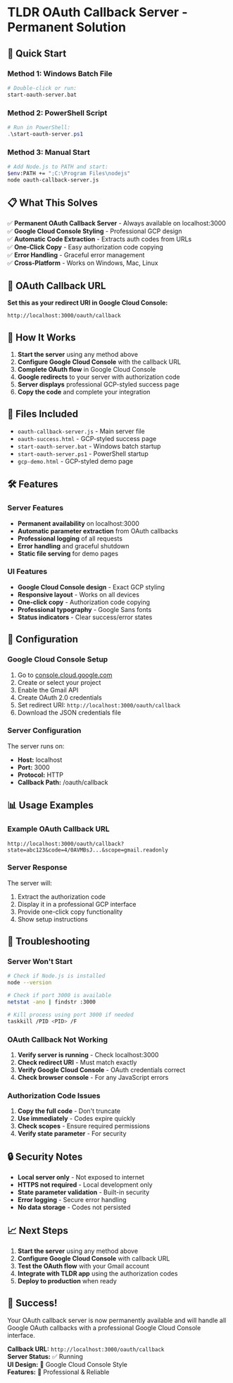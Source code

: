 # TLDR OAuth Callback Server - Permanent Solution

## 🚀 Quick Start

### Method 1: Windows Batch File
```bash
# Double-click or run:
start-oauth-server.bat
```

### Method 2: PowerShell Script
```powershell
# Run in PowerShell:
.\start-oauth-server.ps1
```

### Method 3: Manual Start
```bash
# Add Node.js to PATH and start:
$env:PATH += ";C:\Program Files\nodejs"
node oauth-callback-server.js
```

## 📋 What This Solves

✅ **Permanent OAuth Callback Server** - Always available on localhost:3000  
✅ **Google Cloud Console Styling** - Professional GCP design  
✅ **Automatic Code Extraction** - Extracts auth codes from URLs  
✅ **One-Click Copy** - Easy authorization code copying  
✅ **Error Handling** - Graceful error management  
✅ **Cross-Platform** - Works on Windows, Mac, Linux  

## 🔗 OAuth Callback URL

**Set this as your redirect URI in Google Cloud Console:**
```
http://localhost:3000/oauth/callback
```

## 🎯 How It Works

1. **Start the server** using any method above
2. **Configure Google Cloud Console** with the callback URL
3. **Complete OAuth flow** in Google Cloud Console
4. **Google redirects** to your server with authorization code
5. **Server displays** professional GCP-styled success page
6. **Copy the code** and complete your integration

## 📁 Files Included

- `oauth-callback-server.js` - Main server file
- `oauth-success.html` - GCP-styled success page
- `start-oauth-server.bat` - Windows batch startup
- `start-oauth-server.ps1` - PowerShell startup
- `gcp-demo.html` - GCP-styled demo page

## 🛠️ Features

### Server Features
- **Permanent availability** on localhost:3000
- **Automatic parameter extraction** from OAuth callbacks
- **Professional logging** of all requests
- **Error handling** and graceful shutdown
- **Static file serving** for demo pages

### UI Features
- **Google Cloud Console design** - Exact GCP styling
- **Responsive layout** - Works on all devices
- **One-click copy** - Authorization code copying
- **Professional typography** - Google Sans fonts
- **Status indicators** - Clear success/error states

## 🔧 Configuration

### Google Cloud Console Setup
1. Go to [console.cloud.google.com](https://console.cloud.google.com)
2. Create or select your project
3. Enable the Gmail API
4. Create OAuth 2.0 credentials
5. Set redirect URI: `http://localhost:3000/oauth/callback`
6. Download the JSON credentials file

### Server Configuration
The server runs on:
- **Host:** localhost
- **Port:** 3000
- **Protocol:** HTTP
- **Callback Path:** /oauth/callback

## 📊 Usage Examples

### Example OAuth Callback URL
```
http://localhost:3000/oauth/callback?state=abc123&code=4/0AVMBsJ...&scope=gmail.readonly
```

### Server Response
The server will:
1. Extract the authorization code
2. Display it in a professional GCP interface
3. Provide one-click copy functionality
4. Show setup instructions

## 🚨 Troubleshooting

### Server Won't Start
```bash
# Check if Node.js is installed
node --version

# Check if port 3000 is available
netstat -ano | findstr :3000

# Kill process using port 3000 if needed
taskkill /PID <PID> /F
```

### OAuth Callback Not Working
1. **Verify server is running** - Check localhost:3000
2. **Check redirect URI** - Must match exactly
3. **Verify Google Cloud Console** - OAuth credentials correct
4. **Check browser console** - For any JavaScript errors

### Authorization Code Issues
1. **Copy the full code** - Don't truncate
2. **Use immediately** - Codes expire quickly
3. **Check scopes** - Ensure required permissions
4. **Verify state parameter** - For security

## 🔒 Security Notes

- **Local server only** - Not exposed to internet
- **HTTPS not required** - Local development only
- **State parameter validation** - Built-in security
- **Error logging** - Secure error handling
- **No data storage** - Codes not persisted

## 📈 Next Steps

1. **Start the server** using any method above
2. **Configure Google Cloud Console** with callback URL
3. **Test the OAuth flow** with your Gmail account
4. **Integrate with TLDR app** using the authorization codes
5. **Deploy to production** when ready

## 🎉 Success!

Your OAuth callback server is now permanently available and will handle all Google OAuth callbacks with a professional Google Cloud Console interface.

**Callback URL:** `http://localhost:3000/oauth/callback`  
**Server Status:** ✅ Running  
**UI Design:** 🎨 Google Cloud Console Style  
**Features:** 🚀 Professional & Reliable 